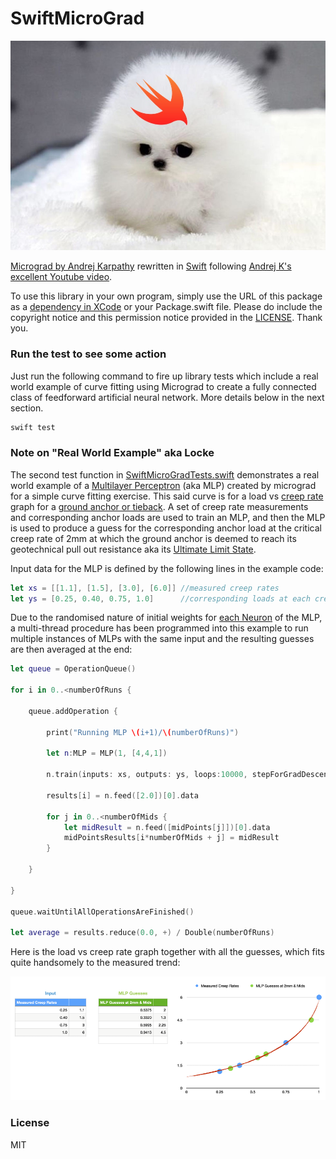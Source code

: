 # SwiftMicroGrad

![oiii](puppySwifty.jpg)

[Micrograd by Andrej Karpathy](https://github.com/karpathy/micrograd) rewritten in [Swift](https://github.com/apple/swift) following [Andrej K's excellent Youtube video](https://www.youtube.com/watch?v=VMj-3S1tku0).

To use this library in your own program, simply use the URL of this package as a [dependency in XCode](https://developer.apple.com/documentation/xcode/adding-package-dependencies-to-your-app) or your Package.swift file. Please do include the copyright notice and this permission notice provided in the [LICENSE](LICENSE). Thank you.

### Run the test to see some action

Just run the following command to fire up library tests which include a real world example of curve fitting using Micrograd to create a fully connected class of feedforward artificial neural network. More details below in the next section.

```bash
swift test
```

### Note on "Real World Example" aka Locke

The second test function in [SwiftMicroGradTests.swift](Tests/SwiftMicroGradTests/SwiftMicroGradTests.swift) demonstrates a real world example of a [Multilayer Perceptron](https://en.wikipedia.org/wiki/Multilayer_perceptron) (aka MLP) created by micrograd for a simple curve fitting exercise. This said curve is for a load vs [creep rate](https://en.wikipedia.org/wiki/Creep_(deformation)) graph for a [ground anchor or tieback](https://en.wikipedia.org/wiki/Tieback_(geotechnical)). A set of creep rate measurements and corresponding anchor loads are used to train an MLP, and then the MLP is used to produce a guess for the corresponding anchor load at the critical creep rate of 2mm at which the ground anchor is deemed to reach its geotechnical pull out resistance aka its [Ultimate Limit State](https://en.wikipedia.org/wiki/Limit_state_design#Ultimate_limit_state_(ULS)). 

Input data for the MLP is defined by the following lines in the example code:

```swift
let xs = [[1.1], [1.5], [3.0], [6.0]] //measured creep rates
let ys = [0.25, 0.40, 0.75, 1.0]      //corresponding loads at each creep rate is measured
```

Due to the randomised nature of initial weights for [each Neuron](Sources/SwiftMicroGrad/Neuron.swift)  of the MLP, a multi-thread procedure has been programmed into this example to run multiple instances of MLPs with the same input and the resulting guesses are then averaged at the end:

```swift
let queue = OperationQueue()

for i in 0..<numberOfRuns {

    queue.addOperation {
    
        print("Running MLP \(i+1)/\(numberOfRuns)")
        
        let n:MLP = MLP(1, [4,4,1])
        
        n.train(inputs: xs, outputs: ys, loops:10000, stepForGradDescent: 0.05, lossThreshold: 10e-5, verbose: false)
        
        results[i] = n.feed([2.0])[0].data
        
        for j in 0..<numberOfMids {
            let midResult = n.feed([midPoints[j]])[0].data
            midPointsResults[i*numberOfMids + j] = midResult
        }
        
    }
    
}

queue.waitUntilAllOperationsAreFinished()

let average = results.reduce(0.0, +) / Double(numberOfRuns)
```

Here is the load vs creep rate graph together with all the guesses, which fits quite handsomely to the measured trend:

![locke-graph](locke.png)

### License

MIT
